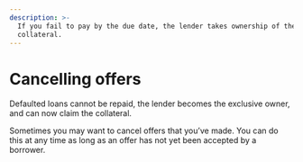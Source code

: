 ```yaml
---
description: >-
  If you fail to pay by the due date, the lender takes ownership of the
  collateral.
---
```


# Cancelling offers

Defaulted loans cannot be repaid, the lender becomes the exclusive owner, and can now claim the collateral.&#x20;



Sometimes you may want to cancel offers that you’ve made. You can do this at any time as long as an offer has not yet been accepted by a borrower.

